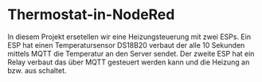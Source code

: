 # Thermostat-in-NodeRed
In diesem Projekt ersetellen wir eine Heizungsteuerung mit zwei ESPs. 
Ein ESP hat einen Temperatursensor DS18B20 verbaut der alle 10 Sekunden mittels MQTT die
Temperatur an den Server sendet.
Der zweite ESP hat ein Relay verbaut das über MQTT gesteuert werden kann und die Heizung an bzw. aus schaltet.

